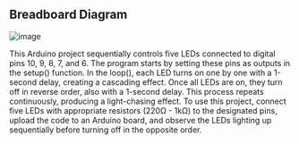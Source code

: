## Breadboard Diagram
![image](https://github.com/user-attachments/assets/b53d4194-ec74-4cd0-8220-963a333cef1c)

This Arduino project sequentially controls five LEDs connected to digital pins 10, 9, 8, 7, and 6. The program starts by setting these pins as outputs in the setup() function. In the loop(), each LED turns on one by one with a 1-second delay, creating a cascading effect. Once all LEDs are on, they turn off in reverse order, also with a 1-second delay. This process repeats continuously, producing a light-chasing effect. To use this project, connect five LEDs with appropriate resistors (220Ω - 1kΩ) to the designated pins, upload the code to an Arduino board, and observe the LEDs lighting up sequentially before turning off in the opposite order.
